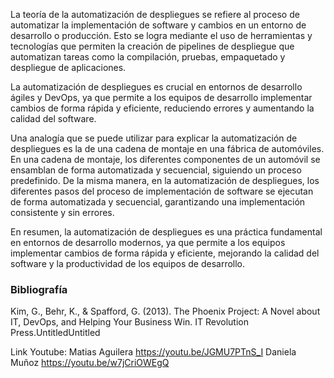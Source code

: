 
La teoría de la automatización de despliegues se refiere al proceso de automatizar la implementación de software y cambios en un entorno de desarrollo o producción. Esto se logra mediante el uso de herramientas y tecnologías que permiten la creación de pipelines de despliegue que automatizan tareas como la compilación, pruebas, empaquetado y despliegue de aplicaciones.

La automatización de despliegues es crucial en entornos de desarrollo ágiles y DevOps, ya que permite a los equipos de desarrollo implementar cambios de forma rápida y eficiente, reduciendo errores y aumentando la calidad del software.

Una analogía que se puede utilizar para explicar la automatización de despliegues es la de una cadena de montaje en una fábrica de automóviles. En una cadena de montaje, los diferentes componentes de un automóvil se ensamblan de forma automatizada y secuencial, siguiendo un proceso predefinido. De la misma manera, en la automatización de despliegues, los diferentes pasos del proceso de implementación de software se ejecutan de forma automatizada y secuencial, garantizando una implementación consistente y sin errores.

En resumen, la automatización de despliegues es una práctica fundamental en entornos de desarrollo modernos, ya que permite a los equipos implementar cambios de forma rápida y eficiente, mejorando la calidad del software y la productividad de los equipos de desarrollo. 

### Bibliografía

Kim, G., Behr, K., & Spafford, G. (2013). The Phoenix Project: A Novel about IT, DevOps, and Helping Your Business Win. IT Revolution Press.UntitledUntitled

Link Youtube:
Matias Aguilera
https://youtu.be/JGMU7PTnS_I
Daniela Muñoz
https://youtu.be/w7jCriOWEgQ
